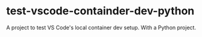 # test-vscode-containder-dev-python
A project to test VS Code's local container dev setup. With a Python project.
